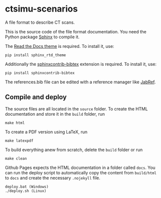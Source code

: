 # ctsimu-scenarios
A file format to describe CT scans.


This is the source code of the file format documentation. You need the Python package [Sphinx](https://www.sphinx-doc.org) to compile it.

The [Read the Docs theme](https://sphinx-rtd-theme.readthedocs.io) is required. To install it, use:

    pip install sphinx_rtd_theme

Additionally the [sphinxcontrib-bibtex](https://sphinxcontrib-bibtex.readthedocs.io/en/latest/quickstart.html) extension is required. To install it, use:

    pip install sphinxcontrib-bibtex
    
The references.bib file can be edited with a reference manager like [JabRef](https://www.jabref.org/).

## Compile and deploy

The source files are all located in the `source` folder. To create the HTML documentation and store it in the `build` folder, run

    make html

To create a PDF version using LaTeX, run

	make latexpdf

To build everything anew from scratch, delete the `build` folder or run

    make clean

Github Pages expects the HTML documentation in a folder called `docs`. You can run the deploy script to automatically copy the content from `build/html` to `docs` and create the necessary `.nojekyll` file.

    deploy.bat (Windows)
    ./deploy.sh (Linux)
